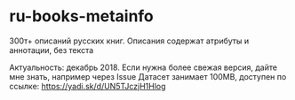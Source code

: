 # ru-books-metainfo
300т+ описаний русских книг. Описания содержат атрибуты и аннотации, без текста

Актуальность: декабрь 2018. Если нужна более свежая версия, дайте мне знать, например через Issue
Датасет занимает 100MB, доступен по ссылке:
https://yadi.sk/d/UN5TJczjH1Hlog
